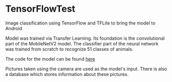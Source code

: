 # TensorFlowTest
Image classification using TensorFlow and TFLite to bring the model to Android

Model was trained via Transfer Learning. Its foundation is the convolutional part of the MobileNetV2 model.
The classifier part of the neural network was trained from scratch to recognize 51 classes of animals.

The code for the model can be found [here](https://github.com/tomislavrekic/TransferLearning)

Pictures taken using the camera are used as the model's input. There is also a database which stores information about these pictures.
